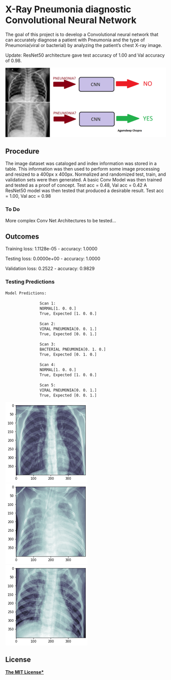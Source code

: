 # X-Ray Pneumonia diagnostic Convolutional Neural Network
The goal of this project is to develop a Convolutional neural network that can accurately diagnose a patient with Pneumonia and the type of Pneumonia(viral or bacterial) by analyzing the patient’s chest X-ray image.

Update: ResNet50 architecture gave test accuracy of 1.00 and Val accuracy of 0.98.

![cost](https://github.com/AgamChopra/deep-learning/blob/master/X-Ray%20Pneumonia%20diagnostic%20CNN/img/pnyn.png?raw=true)

## Procedure
The image dataset was cataloged and index information was stored in a table. This information was then used to perform some image processing and resized to a 400px x 400px. Normalized and randomized test, train, and validation sets were then generated. 
A basic Conv Model was then trained and tested as a proof of concept. Test acc = 0.48, Val acc = 0.42
A ResNet50 model was then tested that produced a desirable result. Test acc = 1.00, Val acc = 0.98
### To Do
More complex Conv Net Architectures to be tested... 

## Outcomes
Training loss: 1.1128e-05 - accuracy: 1.0000

Testing loss: 0.0000e+00 - accuracy: 1.0000

Validation loss: 0.2522 - accuracy: 0.9829

### Testing Predictions
    Model Predictions:
    
                   Scan 1:
                   NORMAL[1. 0. 0.]
                   True, Expected [1. 0. 0.]

                   Scan 2:
                   VIRAL PNEUMONIA[0. 0. 1.]
                   True, Expected [0. 0. 1.]

                   Scan 3:
                   BACTERIAL PNEUMONIA[0. 1. 0.]
                   True, Expected [0. 1. 0.]

                   Scan 4:
                   NORMAL[1. 0. 0.]
                   True, Expected [1. 0. 0.]

                   Scan 5:
                   VIRAL PNEUMONIA[0. 0. 1.]
                   True, Expected [0. 0. 1.]
    
![im](https://github.com/AgamChopra/deep-learning/blob/master/X-Ray%20Pneumonia%20diagnostic%20CNN/img/random%20test%20plot.png)
![im](https://github.com/AgamChopra/deep-learning/blob/master/X-Ray%20Pneumonia%20diagnostic%20CNN/img/random%20train%20plot%202.png)
![im](https://github.com/AgamChopra/deep-learning/blob/master/X-Ray%20Pneumonia%20diagnostic%20CNN/img/random%20train%20plot.png)

## License

**[The MIT License*](https://github.com/AgamChopra/deep-learning/blob/master/LICENSE.md)**
